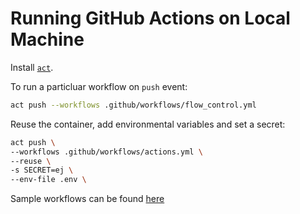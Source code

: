 # Running GitHub Actions on Local Machine

Install [`act`](https://github.com/nektos/act).

To run a particluar workflow on `push` event:

```bash
act push --workflows .github/workflows/flow_control.yml
```

Reuse the container, add environmental variables and set a secret:

```bash
act push \
--workflows .github/workflows/actions.yml \
--reuse \
-s SECRET=ej \
--env-file .env \
```

Sample workflows can be found [here](../Actions)
